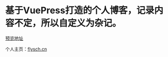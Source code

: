 # 基于VuePress打造的个人博客，记录内容不定，所以自定义为杂记。

[预览地址](https://github.flysch.cn)

个人主页：[flysch.cn](https://flysch.cn)